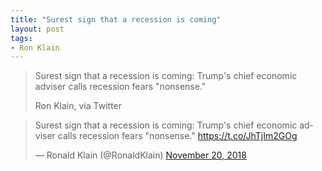 ```yaml
---
title: "Surest sign that a recession is coming"
layout: post
tags:
- Ron Klain
---
```


> Surest sign that a recession is coming: Trump's chief economic adviser calls recession fears "nonsense."
>
> Ron Klain, via Twitter

<blockquote class="twitter-tweet"><p lang="en" dir="ltr">Surest sign that a recession is coming: Trump's chief economic adviser calls recession fears &quot;nonsense.&quot; <a href="https://t.co/JhTjIm2GOg">https://t.co/JhTjIm2GOg</a></p>&mdash; Ronald Klain (@RonaldKlain) <a href="https://twitter.com/RonaldKlain/status/1064920752284188683?ref_src=twsrc%5Etfw">November 20, 2018</a></blockquote> <script async src="https://platform.twitter.com/widgets.js" charset="utf-8"></script>
